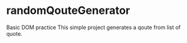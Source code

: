 # randomQouteGenerator
Basic DOM practice
This simple project generates a qoute from list of quote.

